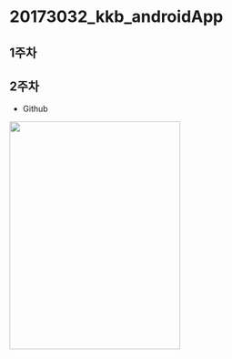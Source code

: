 # 20173032_kkb_androidApp

## 1주차

## 2주차
  - Github

<img width="300" height="400" src="./png/고양이.png"></img>
